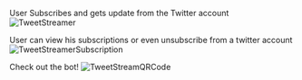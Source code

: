 User Subscribes and gets update from the Twitter account
![TweetStreamer](https://user-images.githubusercontent.com/84120092/193036381-267e5ec6-9986-4d23-84c0-554070d22522.jpeg)



User can view his subscriptions or even unsubscribe from a twitter account
![TweetStreamerSubscription](https://user-images.githubusercontent.com/84120092/193036442-12b0e145-e1fe-44e2-8e8a-d9ce202c0f98.jpeg)



Check out the bot!
![TweetStreamQRCode](https://user-images.githubusercontent.com/84120092/193036478-410f57b2-a4b8-4749-bef1-2a6341a9a2fd.jpeg)
